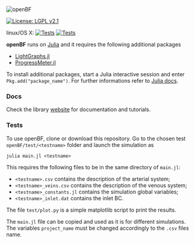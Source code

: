 ![openBF](https://alemelis.github.io/openbf.jl/images/openBF.svg)

[![License: LGPL v2.1](https://img.shields.io/badge/license-LGPL%202.1-yellow.svg)](http://www.gnu.org/licenses/lgpl-2.1)

linux/OS X: [![Tests](https://img.shields.io/badge/julia%20v0.3.11-Tests%20pass-brightgreen.svg)](https://julialang.org/downloads/oldreleases.html)
[![Tests](https://img.shields.io/badge/julia%20v0.6.0-Tests%20pass-brightgreen.svg)](https://julialang.org/downloads/)


**openBF** runs on [Julia](https://julialang.org/downloads/) and it requires the following additional packages

- [LightGraphs.jl](https://github.com/JuliaGraphs/LightGraphs.jl)
- [ProgressMeter.jl](https://github.com/timholy/ProgressMeter.jl)

To install additional packages, start a Julia interactive session and enter `Pkg.add("package_name")`. For further informations refer to [Julia docs](http://docs.julialang.org/en/release-0.4/manual/packages/).

### Docs

Check the library [website](https://INSIGNEO.github.io/openBF/Docs/index.html) for documentation and tutorials.

### Tests

To use openBF, clone or download this repository. Go to the chosen test `openBF/test/<testname>` folder and launch the simulation as
```
julia main.jl <testname>
```
This requires the following files to be in the same directory of `main.jl`:

- `<testname>.csv` contains the description of the arterial system;
- `<testname>_veins.csv` contains the description of the venous system;
- `<testname>_constants.jl` contains the simulation global variables;
- `<testname>_inlet.dat` contains the inlet BC.

The file `test/plot.py` is a simple matplotlib script to print the results.

The `main.jl` file can be copied and used as it is for different simulations. The variables `project_name` must be changed accordingly to the `.csv` files name.
